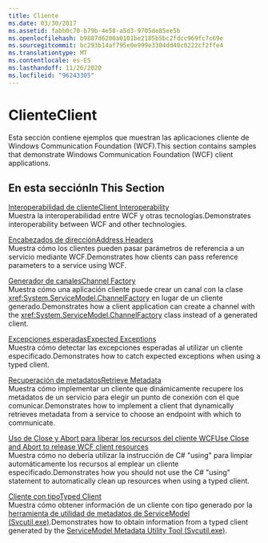 ```yaml
---
title: Cliente
ms.date: 03/30/2017
ms.assetid: fabb0c70-b79b-4e58-a5d3-9705de85ee5b
ms.openlocfilehash: b9887d6200a0101be2185b5bc2fdcc969fc7c69e
ms.sourcegitcommit: bc293b14af795e0e999e3304dd40c0222cf2ffe4
ms.translationtype: MT
ms.contentlocale: es-ES
ms.lasthandoff: 11/26/2020
ms.locfileid: "96243305"
---
```

# <a name="client"></a><span data-ttu-id="ad784-102">Cliente</span><span class="sxs-lookup"><span data-stu-id="ad784-102">Client</span></span>

<span data-ttu-id="ad784-103">Esta sección contiene ejemplos que muestran las aplicaciones cliente de Windows Communication Foundation (WCF).</span><span class="sxs-lookup"><span data-stu-id="ad784-103">This section contains samples that demonstrate Windows Communication Foundation (WCF) client applications.</span></span>  
  
## <a name="in-this-section"></a><span data-ttu-id="ad784-104">En esta sección</span><span class="sxs-lookup"><span data-stu-id="ad784-104">In This Section</span></span>  

 [<span data-ttu-id="ad784-105">Interoperabilidad de cliente</span><span class="sxs-lookup"><span data-stu-id="ad784-105">Client Interoperability</span></span>](client-interoperability.md)  
 <span data-ttu-id="ad784-106">Muestra la interoperabilidad entre WCF y otras tecnologías.</span><span class="sxs-lookup"><span data-stu-id="ad784-106">Demonstrates interoperability between WCF and other technologies.</span></span>  
  
 [<span data-ttu-id="ad784-107">Encabezados de dirección</span><span class="sxs-lookup"><span data-stu-id="ad784-107">Address Headers</span></span>](address-headers.md)  
 <span data-ttu-id="ad784-108">Muestra cómo los clientes pueden pasar parámetros de referencia a un servicio mediante WCF.</span><span class="sxs-lookup"><span data-stu-id="ad784-108">Demonstrates how clients can pass reference parameters to a service using WCF.</span></span>  
  
 [<span data-ttu-id="ad784-109">Generador de canales</span><span class="sxs-lookup"><span data-stu-id="ad784-109">Channel Factory</span></span>](channel-factory.md)  
 <span data-ttu-id="ad784-110">Muestra cómo una aplicación cliente puede crear un canal con la clase <xref:System.ServiceModel.ChannelFactory> en lugar de un cliente generado.</span><span class="sxs-lookup"><span data-stu-id="ad784-110">Demonstrates how a client application can create a channel with the <xref:System.ServiceModel.ChannelFactory> class instead of a generated client.</span></span>  
  
 [<span data-ttu-id="ad784-111">Excepciones esperadas</span><span class="sxs-lookup"><span data-stu-id="ad784-111">Expected Exceptions</span></span>](expected-exceptions.md)  
 <span data-ttu-id="ad784-112">Muestra cómo detectar las excepciones esperadas al utilizar un cliente especificado.</span><span class="sxs-lookup"><span data-stu-id="ad784-112">Demonstrates how to catch expected exceptions when using a typed client.</span></span>  
  
 [<span data-ttu-id="ad784-113">Recuperación de metadatos</span><span class="sxs-lookup"><span data-stu-id="ad784-113">Retrieve Metadata</span></span>](retrieve-metadata.md)  
 <span data-ttu-id="ad784-114">Muestra cómo implementar un cliente que dinámicamente recupere los metadatos de un servicio para elegir un punto de conexión con el que comunicar.</span><span class="sxs-lookup"><span data-stu-id="ad784-114">Demonstrates how to implement a client that dynamically retrieves metadata from a service to choose an endpoint with which to communicate.</span></span>  
  
 [<span data-ttu-id="ad784-115">Uso de Close y Abort para liberar los recursos del cliente WCF</span><span class="sxs-lookup"><span data-stu-id="ad784-115">Use Close and Abort to release WCF client resources</span></span>](use-close-abort-release-wcf-client-resources.md)  
 <span data-ttu-id="ad784-116">Muestra cómo no debería utilizar la instrucción de C# "using" para limpiar automáticamente los recursos al emplear un cliente especificado.</span><span class="sxs-lookup"><span data-stu-id="ad784-116">Demonstrates how you should not use the C# "using" statement to automatically clean up resources when using a typed client.</span></span>  
  
 [<span data-ttu-id="ad784-117">Cliente con tipo</span><span class="sxs-lookup"><span data-stu-id="ad784-117">Typed Client</span></span>](typed-client.md)  
 <span data-ttu-id="ad784-118">Muestra cómo obtener información de un cliente con tipo generado por la [herramienta de utilidad de metadatos de ServiceModel (Svcutil.exe)](../servicemodel-metadata-utility-tool-svcutil-exe.md).</span><span class="sxs-lookup"><span data-stu-id="ad784-118">Demonstrates how to obtain information from a typed client generated by the [ServiceModel Metadata Utility Tool (Svcutil.exe)](../servicemodel-metadata-utility-tool-svcutil-exe.md).</span></span>
